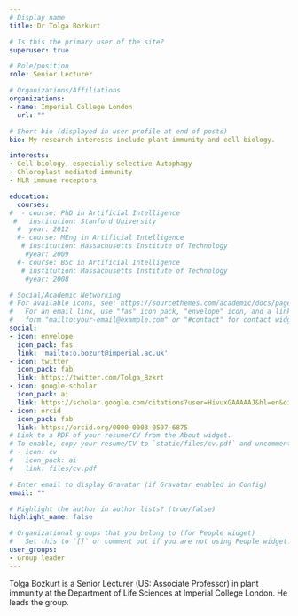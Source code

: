 ```yaml
---
# Display name
title: Dr Tolga Bozkurt

# Is this the primary user of the site?
superuser: true

# Role/position
role: Senior Lecturer

# Organizations/Affiliations
organizations:
- name: Imperial College London
  url: ""

# Short bio (displayed in user profile at end of posts)
bio: My research interests include plant immunity and cell biology.

interests:
- Cell biology, especially selective Autophagy
- Chloroplast mediated immunity
- NLR immune receptors

education:
  courses:
#  - course: PhD in Artificial Intelligence
 #   institution: Stanford University
  #  year: 2012
  #- course: MEng in Artificial Intelligence
   # institution: Massachusetts Institute of Technology
    #year: 2009
  #- course: BSc in Artificial Intelligence
   # institution: Massachusetts Institute of Technology
    #year: 2008

# Social/Academic Networking
# For available icons, see: https://sourcethemes.com/academic/docs/page-builder/#icons
#   For an email link, use "fas" icon pack, "envelope" icon, and a link in the
#   form "mailto:your-email@example.com" or "#contact" for contact widget.
social:
- icon: envelope
  icon_pack: fas
  link: 'mailto:o.bozurt@imperial.ac.uk'
- icon: twitter
  icon_pack: fab
  link: https://twitter.com/Tolga_Bzkrt
- icon: google-scholar
  icon_pack: ai
  link: https://scholar.google.com/citations?user=HivuxGAAAAAJ&hl=en&oi=ao
- icon: orcid
  icon_pack: fab
  link: https://orcid.org/0000-0003-0507-6875
# Link to a PDF of your resume/CV from the About widget.
# To enable, copy your resume/CV to `static/files/cv.pdf` and uncomment the lines below.
# - icon: cv
#   icon_pack: ai
#   link: files/cv.pdf

# Enter email to display Gravatar (if Gravatar enabled in Config)
email: ""

# Highlight the author in author lists? (true/false)
highlight_name: false

# Organizational groups that you belong to (for People widget)
#   Set this to `[]` or comment out if you are not using People widget.
user_groups:
- Group leader
---
```


Tolga Bozkurt is a Senior Lecturer (US: Associate Professor) in plant immunity at the Department of Life Sciences at Imperial College London. He leads the group.
